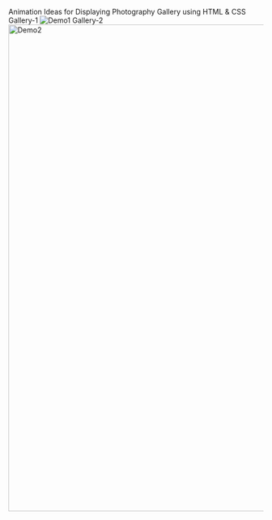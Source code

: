 Animation Ideas for Displaying Photography Gallery
using HTML & CSS
Gallery-1
![Demo1](https://github.com/Shreyas-sonu/css-AnimatedGallery/assets/111351684/3ef61174-80e4-47c7-803d-021b7cd0e978)
Gallery-2
<img width="960" alt="Demo2" src="https://github.com/Shreyas-sonu/css-AnimatedGallery/assets/111351684/3d9acba6-44c0-4c36-8568-e277d3cceb4a">

